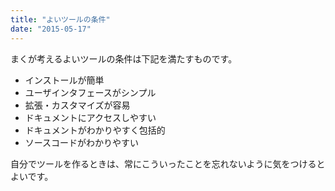 ```yaml
---
title: "よいツールの条件"
date: "2015-05-17"
---
```


まくが考えるよいツールの条件は下記を満たすものです。

* インストールが簡単
* ユーザインタフェースがシンプル
* 拡張・カスタマイズが容易
* ドキュメントにアクセスしやすい
* ドキュメントがわかりやすく包括的
* ソースコードがわかりやすい

自分でツールを作るときは、常にこういったことを忘れないように気をつけるとよいです。

